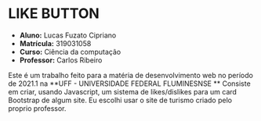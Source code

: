# LIKE BUTTON

- **Aluno:** Lucas Fuzato Cipriano
- **Matrícula:** 319031058
- **Curso:** Ciência da computação
- **Professor:** Carlos Ribeiro

Este é um trabalho feito para a matéria de desenvolvimento web no período de 2021.1 na **UFF - UNIVERSIDADE FEDERAL FLUMINESNSE **
Consiste em criar, usando Javascript, um sistema de likes/dislikes para um card Bootstrap de algum site. Eu escolhi usar o site de turismo criado pelo proprio professor.